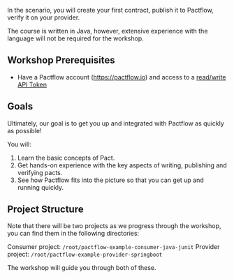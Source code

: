 In the scenario, you will create your first contract, publish it to Pactflow, verify it on your provider.

The course is written in Java, however, extensive experience with the language will not be required for the workshop.

## Workshop Prerequisites

* Have a Pactflow account (https://pactflow.io) and access to a [read/write API Token](https://docs.pactflow.io/docs/getting-started/#configuring-your-api-token)

## Goals

Ultimately, our goal is to get you up and integrated with Pactflow as quickly as possible!

You will:

1. Learn the basic concepts of Pact.
1. Get hands-on experience with the key aspects of writing, publishing and verifying pacts.
1. See how Pactflow fits into the picture so that you can get up and running quickly.

## Project Structure

Note that there will be two projects as we progress through the workshop, you can find them in the following directories:

Consumer project: `/root/pactflow-example-consumer-java-junit`
Provider project: `/root/pactflow-example-provider-springboot`

The workshop will guide you through both of these.